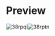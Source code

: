 # Preview
![38rpqi](https://github.com/amalraju7/Meal-app/assets/79514840/b48517ab-4f9a-4694-8569-835ad002c903)![38rptn](https://github.com/amalraju7/Meal-app/assets/79514840/9be99814-1bf6-43ee-a59a-d0626812cfc5)


